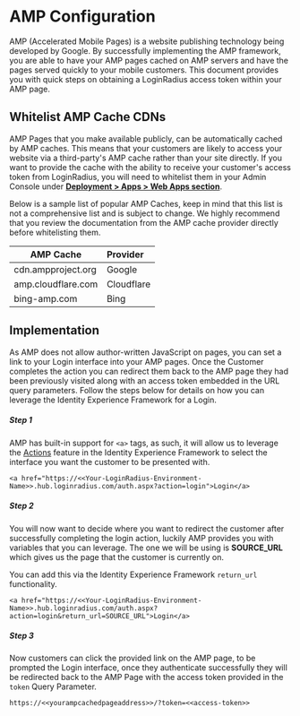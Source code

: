 # AMP Configuration 

AMP (Accelerated Mobile Pages) is a website publishing technology being developed by Google. By successfully implementing the AMP framework, you are able to have your AMP pages cached on AMP servers and have the pages served quickly to your mobile customers. This document provides you with quick steps on obtaining a LoginRadius access token within your AMP page.


## Whitelist AMP Cache CDNs

AMP Pages that you make available publicly, can be automatically cached by AMP caches. This means that your customers are likely to access your website via a third-party's AMP cache rather than your site directly. If you want to provide the cache with the ability to receive your customer's access token from LoginRadius, you will need to whitelist them in your Admin Console under [**Deployment > Apps > Web Apps section**](https://adminconsole.loginradius.com/deployment/apps/web-apps).

Below is a sample list of popular AMP Caches, keep in mind that this list is not a comprehensive list and is subject to change. We highly recommend that you review the documentation from the AMP cache provider directly before whitelisting them.


| AMP Cache       | Provider        | 
| ------------- |:---| 
| cdn.ampproject.org | Google | 
| amp.cloudflare.com | Cloudflare  |
| bing-amp.com | Bing |


## Implementation

As AMP does not allow author-written JavaScript on pages, you can set a link to your Login interface into your AMP pages. Once the Customer completes the action you can redirect them back to the AMP page they had been previously visited along with an access token embedded in the URL query parameters. Follow the steps below for details on how you can leverage the Identity Experience Framework for a Login.


##### Step 1

AMP has built-in support for `<a>` tags, as such, it will allow us to leverage the [Actions](https://www.loginradius.com/docs/api/v2/deployment/hosted-registration/usage) feature in the Identity Experience Framework to select the interface you want the customer to be presented with. 

```
<a href="https://<<Your-LoginRadius-Environment-Name>>.hub.loginradius.com/auth.aspx?action=login">Login</a>
```

##### Step 2

You will now want to decide where you want to redirect the customer after successfully completing the login action, luckily AMP provides you with variables that you can leverage. The one we will be using is **SOURCE_URL** which gives us the page that the customer is currently on.


You can add this via the Identity Experience Framework  `return_url` functionality. 

```
<a href="https://<<Your-LoginRadius-Environment-Name>>.hub.loginradius.com/auth.aspx?action=login&return_url=SOURCE_URL">Login</a>
```

##### Step 3

Now customers can click the provided link on the AMP page, to be prompted the Login interface, once they authenticate successfully they will be redirected back to the AMP Page with the access token provided in the `token` Query Parameter.  


```
https://<<yourampcachedpageaddress>>/?token=<<access-token>>
```
